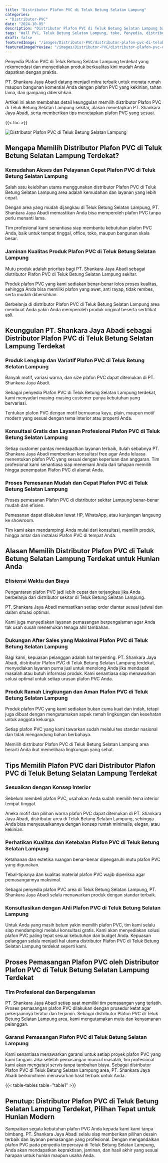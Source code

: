 ```yaml
---
title: "Distributor Plafon PVC di Teluk Betung Selatan Lampung"
categories:
- "Distributor-PVC"
date: "2024-10-05"
description: "Distributor Plafon PVC di Teluk Betung Selatan Lampung bagi rumah, kantor, dan gerai. Material unggulan, pilihan motif, warna elegan, beserta servis penempatan ditangani oleh tim berpengalaman dan kepastian resmi!|Servis distribusi Plafon PVC di Teluk Betung Selatan Lampung untuk keperluan hunian, kantor, maupun ritel, dengan panel berkualitas dan pemasangan oleh tenaga ahli ahli dan jaminan resmi.|Alternatif Plafon PVC di Teluk Betung Selatan Lampung yang terbukti bagi rumah, kantor, dan ritel, dengan panel unggulan dan penempatan oleh tim profesional dan jaminan resmi.|Penjualan Plafon PVC di Teluk Betung Selatan Lampung untuk hunian, perkantoran, serta gerai, beserta panel unggulan dan pemasangan dikerjakan oleh teknisi profesional, disertai beserta jaminan resmi.}"
tags: "Wall PVC, Teluk Betung Selatan Lampung, toko, Penyedia, distributor"
draft: false
featuredImage: "/images/Distributor-PVC/distributor-plafon-pvc-di-teluk-betung-selatan-lampung.png"
featuredImagePreview: "/images/Distributor-PVC/distributor-plafon-pvc-di-teluk-betung-selatan-lampung.png"
---
```


Penyedia Plafon PVC di Teluk Betung Selatan Lampung terdekat yang rekomendasi dan menyediakan produk berkualitas kini mudah Anda dapatkan dengan praktis.

PT. Shankara Jaya Abadi datang menjadi mitra terbaik untuk menata rumah maupun bangunan komersial Anda dengan plafon PVC yang kekinian, tahan lama, dan gampang dibersihkan.

Artikel ini akan membahas detail keunggulan memilih distributor Plafon PVC di Teluk Betung Selatan Lampung sekitar, alasan menetapkan PT. Shankara Jaya Abadi, serta memberikan tips menetapkan plafon PVC yang sesuai.

{{< toc >}}

![Distributor Plafon PVC di Teluk Betung Selatan Lampung](/images/Distributor-PVC/Distributor-Plafon-PVC-di-Teluk-Betung-Selatan-Lampung.png)

## Mengapa Memilih Distributor Plafon PVC di Teluk Betung Selatan Lampung Terdekat?

### Kemudahan Akses dan Pelayanan Cepat Plafon PVC di Teluk Betung Selatan Lampung

Salah satu kelebihan utama menggunakan distributor Plafon PVC di Teluk Betung Selatan Lampung area adalah kemudahan dan layanan yang lebih cepat.

Dengan area yang mudah dijangkau di Teluk Betung Selatan Lampung, PT. Shankara Jaya Abadi memastikan Anda bisa memperoleh plafon PVC tanpa perlu menanti lama.

Tim profesional kami senantiasa siap membantu kebutuhan plafon PVC Anda, baik untuk tempat tinggal, office, toko, maupun bangunan skala besar.

### Jaminan Kualitas Produk Plafon PVC di Teluk Betung Selatan Lampung

Mutu produk adalah prioritas bagi PT. Shankara Jaya Abadi sebagai distributor Plafon PVC di Teluk Betung Selatan Lampung sekitar.

Produk plafon PVC yang kami sediakan benar-benar lolos proses kualitas, sehingga Anda bisa memiliki plafon yang awet, anti rayap, tidak rembes, serta mudah dibersihkan.

Berbelanja di distributor Plafon PVC di Teluk Betung Selatan Lampung area membuat Anda yakin Anda memperoleh produk original beserta sertifikat asli.

## Keunggulan PT. Shankara Jaya Abadi sebagai Distributor Plafon PVC di Teluk Betung Selatan Lampung Terdekat

### Produk Lengkap dan Variatif Plafon PVC di Teluk Betung Selatan Lampung

Banyak motif, variasi warna, dan size plafon PVC dapat ditemukan di PT. Shankara Jaya Abadi.

Sebagai penyedia Plafon PVC di Teluk Betung Selatan Lampung terdekat, kami menyadari masing-masing customer punya kebutuhan yang bervariasi.

Tentukan plafon PVC dengan motif bernuansa kayu, plain, maupun motif modern yang sesuai dengan tema interior atau properti Anda.

### Konsultasi Gratis dan Layanan Profesional Plafon PVC di Teluk Betung Selatan Lampung

Setiap customer pantas mendapatkan layanan terbaik, itulah sebabnya PT. Shankara Jaya Abadi memberikan konsultasi free agar Anda leluasa menentukan plafon PVC yang sesuai dengan keperluan dan anggaran. Tim profesional kami senantiasa siap menemani Anda dari tahapan memilih hingga penempatan Plafon PVC di alamat Anda.

### Proses Pemesanan Mudah dan Cepat Plafon PVC di Teluk Betung Selatan Lampung

Proses pemesanan Plafon PVC di distributor sekitar Lampung benar-benar mudah dan efisien.

Pemesanan dapat dilakukan lewat HP, WhatsApp, atau kunjungan langsung ke showroom.

Tim kami akan mendampingi Anda mulai dari konsultasi, memilih produk, hingga antar dan instalasi Plafon PVC di tempat Anda.

## Alasan Memilih Distributor Plafon PVC di Teluk Betung Selatan Lampung Terdekat untuk Hunian Anda

### Efisiensi Waktu dan Biaya

Pengantaran plafon PVC jadi lebih cepat dan terjangkau jika Anda berbelanja dari distributor sekitar di Teluk Betung Selatan Lampung.

PT. Shankara Jaya Abadi memastikan setiap order diantar sesuai jadwal dan dalam situasi optimal.

Kami juga menyediakan layanan pemasangan berpengalaman agar Anda tak usah susah menemukan tenaga ahli tambahan.

### Dukungan After Sales yang Maksimal Plafon PVC di Teluk Betung Selatan Lampung

Bagi kami, kepuasan pelanggan adalah hal terpenting. PT. Shankara Jaya Abadi, distributor Plafon PVC di Teluk Betung Selatan Lampung terdekat, menyediakan layanan purna jual untuk menolong Anda jika mendapati masalah atau butuh informasi produk. Kami senantiasa siap menawarkan solusi optimal untuk setiap urusan plafon PVC Anda.

### Produk Ramah Lingkungan dan Aman Plafon PVC di Teluk Betung Selatan Lampung

Produk plafon PVC yang kami sediakan bukan cuma kuat dan indah, tetapi juga dibuat dengan mengutamakan aspek ramah lingkungan dan kesehatan untuk anggota keluarga.

Setiap plafon PVC yang kami tawarkan sudah melalui tes standar nasional dan tidak mengandung bahan berbahaya.

Memilih distributor Plafon PVC di Teluk Betung Selatan Lampung area berarti Anda ikut memelihara lingkungan yang sehat.

## Tips Memilih Plafon PVC dari Distributor Plafon PVC di Teluk Betung Selatan Lampung Terdekat

### Sesuaikan dengan Konsep Interior

Sebelum membeli plafon PVC, usahakan Anda sudah memilih tema interior tempat tinggal.

Aneka motif dan pilihan warna plafon PVC dapat ditemukan di PT. Shankara Jaya Abadi, distributor area di Teluk Betung Selatan Lampung, sehingga Anda bisa menyesuaikannya dengan konsep rumah minimalis, elegan, atau kekinian.

### Perhatikan Kualitas dan Ketebalan Plafon PVC di Teluk Betung Selatan Lampung

Ketahanan dan estetika ruangan benar-benar dipengaruhi mutu plafon PVC yang digunakan.

Tebal-tipisnya dan kualitas material plafon PVC wajib diperiksa agar pemasangannya maksimal.

Sebagai penyedia plafon PVC area di Teluk Betung Selatan Lampung, PT. Shankara Jaya Abadi selalu menawarkan produk dengan standar terbaik.

### Konsultasikan dengan Ahli Plafon PVC di Teluk Betung Selatan Lampung

Untuk Anda yang masih belum yakin memilih plafon PVC, tim kami selalu siap mendampingi melalui konsultasi gratis. Kami akan menyediakan solusi plafon PVC paling tepat sesuai kebutuhan dan budget Anda. Kepuasan pelanggan selalu menjadi hal utama distributor Plafon PVC di Teluk Betung Selatan Lampung terdekat seperti kami.

## Proses Pemasangan Plafon PVC oleh Distributor Plafon PVC di Teluk Betung Selatan Lampung Terdekat

### Tim Profesional dan Berpengalaman

PT. Shankara Jaya Abadi setiap saat memiliki tim pemasangan yang terlatih. Proses pemasangan plafon PVC dilakukan dengan prosedur ketat agar pekerjaannya teratur dan terjamin. Sebagai distributor Plafon PVC di Teluk Betung Selatan Lampung area, kami mengutamakan mutu dan kenyamanan pelanggan.

### Garansi Pemasangan Plafon PVC di Teluk Betung Selatan Lampung

Kami senantiasa menawarkan garansi untuk setiap proyek plafon PVC yang kami tangani. Jika setelah pemasangan muncul masalah, tim profesional kami akan mengatasi servis tanpa tambahan biaya. Sebagai distributor Plafon PVC di Teluk Betung Selatan Lampung area, PT. Shankara Jaya Abadi berkomitmen menawarkan hasil terbaik untuk Anda.

{{< table-tables table="table1" >}}

## Penutup: Distributor Plafon PVC di Teluk Betung Selatan Lampung Terdekat, Pilihan Tepat untuk Hunian Modern

Sampaikan segala kebutuhan plafon PVC Anda kepada kami kami tanpa bimbang. PT. Shankara Jaya Abadi selalu siap memberikan pilihan desain terbaik dan layanan pemasangan yang profesional. Dengan mengandalkan plafon PVC pada penyedia terpercaya di Teluk Betung Selatan Lampung, Anda akan mendapatkan kepraktisan, jaminan, dan hasil akhir yang sesuai harapan untuk hunian maupun usaha Anda.
